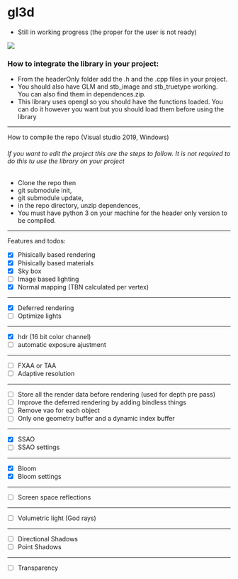 # gl3d
- Still in working progress (the proper for the user is not ready)

![](https://github.com/meemknight/photos/blob/master/gl3d1.png)


<h3>How to integrate the library in your project:</h3>

  * From the headerOnly folder add the .h and the .cpp files in your project.
  * You should also have GLM and stb_image and stb_truetype working. You can also find them in dependences.zip.
  * This library uses opengl so you should have the functions loaded. You can do it however you want but you should load them before using the library

---

How to compile the repo (Visual studio 2019, Windows)

<h6>If you want to edit the project this are the steps to follow. It is not required to do this tu use the library on your project</h6>

  * Clone the repo then
  * git submodule init,
  * git submodule update,
  * in the repo directory, unzip dependences,
  * You must have python 3 on your machine for the header only version to be compiled.

---

Features and todos:

- [x] Phisically based rendering
- [x] Phisically based materials
- [x] Sky box
- [ ] Image based lighting
- [x] Normal mapping (TBN calculated per vertex)
---
- [x] Deferred rendering
- [ ] Optimize lights 
---
- [x] hdr (16 bit color channel) 
- [ ] automatic exposure ajustment
---
- [ ] FXAA or TAA
- [ ] Adaptive resolution
---
- [ ] Store all the render data before rendering (used for depth pre pass)
- [ ] Improve the deferred rendering by adding bindless things
- [ ] Remove vao for each object
- [ ] Only one geometry buffer and a dynamic index buffer
---
- [x] SSAO
- [ ] SSAO settings
---
- [x] Bloom
- [x] Bloom settings
---
- [ ] Screen space reflections
---
- [ ] Volumetric light (God rays)
---
- [ ] Directional Shadows
- [ ] Point Shadows
---
- [ ] Transparency




